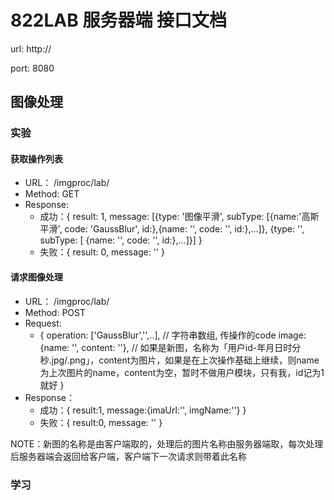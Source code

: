 # 822LAB 服务器端 接口文档

url: http://

port: 8080

## 图像处理

### 实验

#### 获取操作列表
- URL： /imgproc/lab/
- Method: GET
- Response:
  - 成功：{
    result: 1,
    message: [{type: '图像平滑', subType: [{name:'高斯平滑', code: 'GaussBlur', id:},{name: '', code: '', id:},...]}, {type: '', subType: [ {name: '', code: '', id:},...]}]
  }
  - 失败：{
    result: 0,
    message: ''
  }

#### 请求图像处理
- URL： /imgproc/lab/
- Method: POST
- Request:
  - {
    operation: ['GaussBlur','',..],   // 字符串数组, 传操作的code
    image: {name: '', content: ''},   // 如果是新图，名称为「用户id-年月日时分秒.jpg/.png」，content为图片，如果是在上次操作基础上继续，则name为上次图片的name，content为空，暂时不做用户模块，只有我，id记为1就好
  }
- Response：
  - 成功：{
    result:1,
    message:{imaUrl:'', imgName:''}
  }
  - 失败：{
    result:0,
    message: ''
  }

NOTE：新图的名称是由客户端取的，处理后的图片名称由服务器端取，每次处理后服务器端会返回给客户端，客户端下一次请求则带着此名称

### 学习
